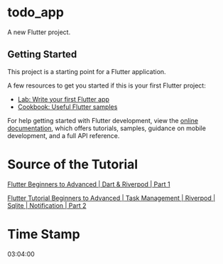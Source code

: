 # todo_app

A new Flutter project.

## Getting Started

This project is a starting point for a Flutter application.

A few resources to get you started if this is your first Flutter project:

- [Lab: Write your first Flutter app](https://docs.flutter.dev/get-started/codelab)
- [Cookbook: Useful Flutter samples](https://docs.flutter.dev/cookbook)

For help getting started with Flutter development, view the
[online documentation](https://docs.flutter.dev/), which offers tutorials,
samples, guidance on mobile development, and a full API reference.

# Source of the Tutorial
[Flutter Beginners to Advanced | Dart & Riverpod | Part 1](https://www.youtube.com/watch?v=8hO5_lf6WsA)


[Flutter Tutorial Beginners to Advanced | Task Management | Riverpod | Sqlite | Notification | Part 2](https://youtu.be/XeZ6yfV5EKY)

# Time Stamp
03:04:00 